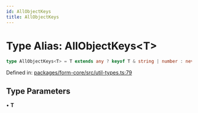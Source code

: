 ```yaml
---
id: AllObjectKeys
title: AllObjectKeys
---
```


<!-- DO NOT EDIT: this page is autogenerated from the type comments -->

# Type Alias: AllObjectKeys\<T\>

```ts
type AllObjectKeys<T> = T extends any ? keyof T & string | number : never;
```

Defined in: [packages/form-core/src/util-types.ts:79](https://github.com/TanStack/form/blob/main/packages/form-core/src/util-types.ts#L79)

## Type Parameters

• **T**
